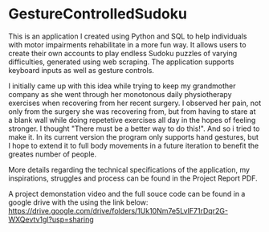 # GestureControlledSudoku
This is an application I created using Python and SQL to help individuals with motor impairments rehabilitate in a more fun way. 
It allows users to create their own accounts to play endless Sudoku puzzles of varying difficulties, generated using web scraping.
The application supports keyboard inputs as well as gesture controls.

I initially came up with this idea while trying to keep my grandmother company as she went through her monotonous daily physiotherapy 
exercises when recovering from her recent surgery. I observed her pain, not only from the surgery she was recovering from, but from having 
to stare at a blank wall while doing repetetive exercises all day in the hopes of feeling stronger. I thought "There must be a better way
to do this!". And so i tried to make it. In its current version the program only supports hand gestures, but I hope to extend it to full body
movements in a future iteration to benefit the greates number of people. 

More details regarding the technical specifications of the application, my inspirations, struggles and process can be found in 
the Project Report PDF. 

A project demonstation video and the full souce code can be found in a google drive with the using the link below:
https://drive.google.com/drive/folders/1Uk10Nm7e5LvIF71rDqr2G-WXQevtv1gl?usp=sharing
